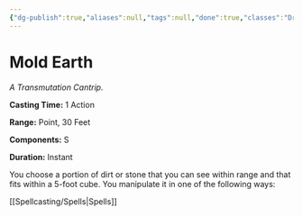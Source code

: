 ```yaml
---
{"dg-publish":true,"aliases":null,"tags":null,"done":true,"classes":"Druid, Sorcerer, Wizard,","spellLevel":0,"school":"Transmutation","source":"XGE","permalink":"/spells/mold-earth/","dgHomeLink":false,"dgPassFrontmatter":true}
---
```


# Mold Earth
*A Transmutation Cantrip.*

**Casting Time:** 1 Action

**Range:** Point, 30 Feet

**Components:** S 

**Duration:** Instant

You choose a portion of dirt or stone that you can see within range and that fits within a 5-foot cube. You manipulate it in one of the following ways:

[[Spellcasting/Spells|Spells]]